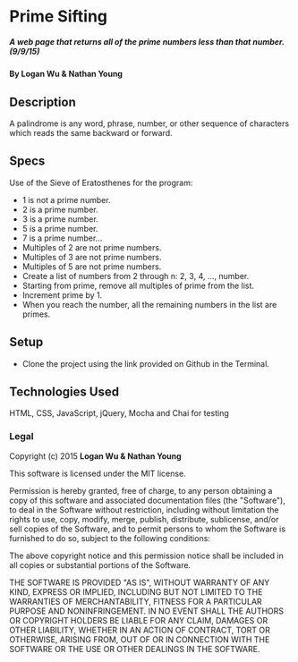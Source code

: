 # Prime Sifting

##### A web page that returns all of the prime numbers less than that number. (9/9/15)

#### By Logan Wu & Nathan Young

## Description

A palindrome is any word, phrase, number, or other sequence of characters which reads the same backward or forward.

## Specs
Use of the Sieve of Eratosthenes for the program:
* 1 is not a prime number.
* 2 is a prime number.
* 3 is a prime number.
* 5 is a prime number.
* 7 is a prime number...
* Multiples of 2 are not prime numbers.
* Multiples of 3 are not prime numbers.
* Multiples of 5 are not prime numbers.
* Create a list of numbers from 2 through n: 2, 3, 4, ..., number.
* Starting from prime, remove all multiples of prime from the list.
* Increment prime by 1.
* When you reach the number, all the remaining numbers in the list are primes.

## Setup

* Clone the project using the link provided on Github in the Terminal.

## Technologies Used

HTML, CSS, JavaScript, jQuery, Mocha and Chai for testing

### Legal

Copyright (c) 2015 **Logan Wu & Nathan Young**

This software is licensed under the MIT license.

Permission is hereby granted, free of charge, to any person obtaining a copy
of this software and associated documentation files (the "Software"), to deal
in the Software without restriction, including without limitation the rights
to use, copy, modify, merge, publish, distribute, sublicense, and/or sell
copies of the Software, and to permit persons to whom the Software is
furnished to do so, subject to the following conditions:

The above copyright notice and this permission notice shall be included in
all copies or substantial portions of the Software.

THE SOFTWARE IS PROVIDED "AS IS", WITHOUT WARRANTY OF ANY KIND, EXPRESS OR
IMPLIED, INCLUDING BUT NOT LIMITED TO THE WARRANTIES OF MERCHANTABILITY,
FITNESS FOR A PARTICULAR PURPOSE AND NONINFRINGEMENT. IN NO EVENT SHALL THE
AUTHORS OR COPYRIGHT HOLDERS BE LIABLE FOR ANY CLAIM, DAMAGES OR OTHER
LIABILITY, WHETHER IN AN ACTION OF CONTRACT, TORT OR OTHERWISE, ARISING FROM,
OUT OF OR IN CONNECTION WITH THE SOFTWARE OR THE USE OR OTHER DEALINGS IN
THE SOFTWARE.

